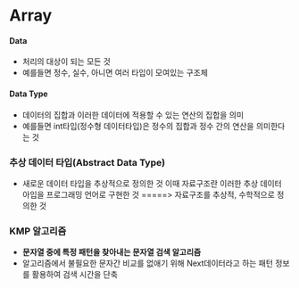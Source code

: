Array
=====

#### Data

-	처리의 대상이 되는 모든 것
-	예를들면 정수, 실수, 아니면 여러 타입이 모여있는 구조체

#### Data Type

-	데이터의 집합과 이러한 데이터에 적용할 수 있는 연산의 집합을 의미
-	예를들면 int타입(정수형 데이터타입)은 정수의 집합과 정수 간의 연산을 의미한다는 것

### 추상 데이터 타입(Abstract Data Type)

-	새로운 데이터 타입을 추상적으로 정의한 것 이때 자료구조란 이러한 추상 데이터 아입을 프로그래밍 언어로 구현한 것 =====> 자료구조를 추상적, 수학적으로 정의한 것

### KMP 알고리즘

-	**문자열 중에 특정 패턴을 찾아내는 문자열 검색 알고리즘**
-	알고리즘에서 불필요한 문자간 비교를 없애기 위해 Next데이터라고 하는 패턴 정보를 활용하여 검색 시간을 단축
